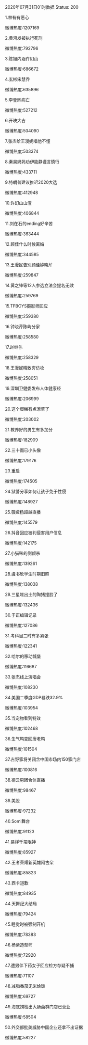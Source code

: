 2020年07月31日01时数据
Status: 200

1.林有有恶心

微博热度:1207169

2.黄鸿发被执行死刑

微博热度:792796

3.陈旭内涵许幻山

微博热度:686672

4.玄彬宋慧乔

微博热度:635896

5.李登辉病亡

微博热度:527212

6.开映大吉

微博热度:504090

7.张杰给王漫妮唱他不懂

微博热度:503374

8.秦昊妈妈劝伊能静谨言慎行

微博热度:433711

9.特朗普建议推迟2020大选

微博热度:412948

10.许幻山山渣

微博热度:406844

11.刘在石的ending好辛苦

微博热度:363444

12.顾佳什么时候离婚

微博热度:344585

13.王漫妮告别顾佳钟晓芹

微博热度:259847

14.黄之锋等12人参选立法会提名无效

微博热度:259769

15.TFBOYS摄影师回应

微博热度:259380

16.钟晓芹陈屿分家

微博热度:258580

17.赵继伟

微博热度:258329

18.王漫妮精致穷仿妆

微博热度:258051

19.深圳卫健委发布人体健康经

微博热度:206999

20.这个蛋糕有点潦草了

微博热度:203002

21.教养好的男生有多加分

微博热度:182909

22.三十而已小头像

微博热度:179176

23.重启

微博热度:174505

24.狱警分享如何让孩子免于性侵

微博热度:148927

25.薇娅杨超越直播

微博热度:145579

26.抖音回应被判侵害用户信息

微博热度:142175

27.小猫咪的侧颜杀

微博热度:139261

28.虞书欣学生时期旧照

微博热度:138038

29.三星堆出土的陶猪撞脸了

微博热度:132436

30.于正编辑记录

微博热度:127086

31.考科目二时有多紧张

微博热度:122341

32.哈尔的移动城堡

微博热度:116687

33.张杰线上演唱会

微博热度:108230

34.美国二季度GDP暴跌32.9%

微博热度:103954

35.当宠物看到特效

微博热度:102468

36.生气鸭变回唐老鸭

微博热度:101504

37.吉野家将关闭含中国市场内150家门店

微博热度:100816

38.德云男团合体直播

微博热度:98467

39.美股

微博热度:97232

40.Somi舞台

微博热度:91123

41.易烊千玺眼神

微博热度:85927

42.王者荣耀新英雄阿古朵

微博热度:85823

43.西卡道歉

微博热度:84935

44.天舞纪大结局

微博热度:79424

45.睡觉时被强制开机

微博热度:78383

46.杨紫造型师

微博热度:72920

47.遭男伴下药女子回应检方存疑不捕

微博热度:71107

48.减脂番茄无米烩饭

微博热度:69727

49.海底捞检出大肠菌群门店已营业

微博热度:58504

50.外交部批美威胁中国企业还拿不出证据

微博热度:58227

